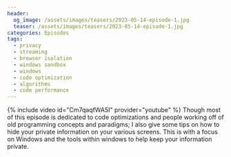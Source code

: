 ```yaml
---
header:
  og_image: /assets/images/teasers/2023-05-14-episode-1.jpg
  teaser: /assets/images/teasers/2023-05-14-episode-1.jpg
categories: Episodes
tags:
  - privacy
  - streaming
  - browser isolation
  - windows sandbox
  - windows
  - code optimization
  - algorithms
  - code performance
---
```


{% include video id="Cm7qaqfWA5I" provider="youtube" %}
Though most of this episode is dedicated to code optimizations and people working off of old programming concepts and paradigms; I also give some tips on how to hide your private information on your various screens. This is with a focus on Windows and the tools within windows to help keep your information private.
